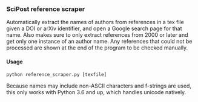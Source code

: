 ### SciPost reference scraper

Automatically extract the names of authors from references in a tex file given a DOI or arXiv identifier, and open a Google search page for that name.
Also makes sure to only extract references from 2000 or later and get only one instance of an author name.
Any references that could not be processed are shown at the end of the program to be checked manually.

#### Usage
    
```
python reference_scraper.py [texfile]    
```

Because names may include non-ASCII characters and f-strings are used, this only works with Python 3.6 and up, which handles unicode natively.
